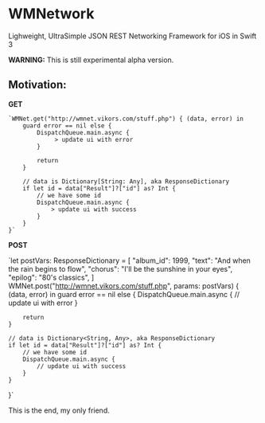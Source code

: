# WMNetwork
Lighweight, UltraSimple JSON REST Networking Framework for iOS in Swift 3

**WARNING:** This is still experimental alpha version.

## Motivation:

**GET**

	`WMNet.get("http://wmnet.vikors.com/stuff.php") { (data, error) in
        guard error == nil else {
            DispatchQueue.main.async {
                 > update ui with error
            }

            return
        }

        // data is Dictionary[String: Any], aka ResponseDictionary
        if let id = data["Result"]?["id"] as? Int {
            // we have some id
            DispatchQueue.main.async {
                > update ui with success
            }
        }
  	}`


**POST**

`let postVars: ResponseDictionary = [
	"album_id": 1999,
    "text": "And when the rain begins to flow",
    "chorus": "I'll be the sunshine in your eyes",
    "epilog": "80's classics",
]
WMNet.post("http://wmnet.vikors.com/stuff.php", params: postVars) { (data, error) in
    guard error == nil else {
        DispatchQueue.main.async {
            // update ui with error
        }

        return
    }

    // data is Dictionary<String, Any>, aka ResponseDictionary
    if let id = data["Result"]?["id"] as? Int {
        // we have some id
        DispatchQueue.main.async {
            // update ui with success
        }
    }
}`


This is the end, my only friend.